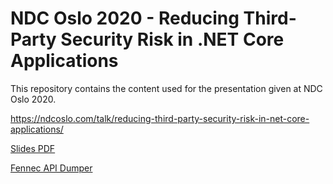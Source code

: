 # NDC Oslo 2020 - Reducing Third-Party Security Risk in .NET Core Applications

This repository contains the content used for the presentation given at NDC Oslo 2020. 

https://ndcoslo.com/talk/reducing-third-party-security-risk-in-net-core-applications/

[Slides PDF](Slides/NDCOslo2020.pdf)

[Fennec API Dumper](https://fennec.dev)
